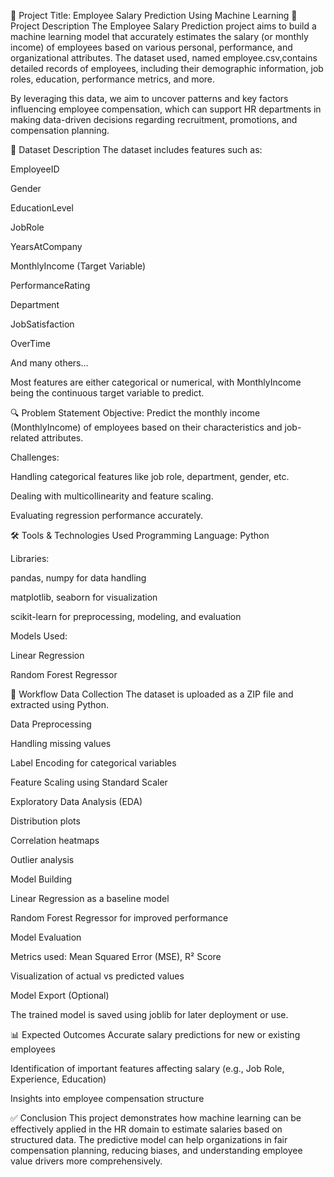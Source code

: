 📘 Project Title: 
Employee Salary Prediction Using Machine Learning
📌 Project Description
The Employee Salary Prediction project aims to build a machine learning model that accurately estimates the salary (or monthly income) of employees based on various personal, performance, and organizational attributes. The dataset used, named employee.csv,contains detailed records of employees, including their demographic information, job roles, education, performance metrics, and more.

By leveraging this data, we aim to uncover patterns and key factors influencing employee compensation, which can support HR departments in making data-driven decisions regarding recruitment, promotions, and compensation planning.

📂 Dataset Description
The dataset includes features such as:

EmployeeID

Gender

EducationLevel

JobRole

YearsAtCompany

MonthlyIncome (Target Variable)

PerformanceRating

Department

JobSatisfaction

OverTime

And many others...

Most features are either categorical or numerical, with MonthlyIncome being the continuous target variable to predict.

🔍 Problem Statement
Objective: Predict the monthly income (MonthlyIncome) of employees based on their characteristics and job-related attributes.

Challenges:

Handling categorical features like job role, department, gender, etc.

Dealing with multicollinearity and feature scaling.

Evaluating regression performance accurately.

🛠️ Tools & Technologies Used
Programming Language: Python

Libraries:

pandas, numpy for data handling

matplotlib, seaborn for visualization

scikit-learn for preprocessing, modeling, and evaluation

Models Used:

Linear Regression

Random Forest Regressor

🚀 Workflow
Data Collection
The dataset is uploaded as a ZIP file and extracted using Python.

Data Preprocessing

Handling missing values

Label Encoding for categorical variables

Feature Scaling using Standard Scaler

Exploratory Data Analysis (EDA)

Distribution plots

Correlation heatmaps

Outlier analysis

Model Building

Linear Regression as a baseline model

Random Forest Regressor for improved performance

Model Evaluation

Metrics used: Mean Squared Error (MSE), R² Score

Visualization of actual vs predicted values

Model Export (Optional)

The trained model is saved using joblib for later deployment or use.

📊 Expected Outcomes
Accurate salary predictions for new or existing employees

Identification of important features affecting salary (e.g., Job Role, Experience, Education)

Insights into employee compensation structure

✅ Conclusion
This project demonstrates how machine learning can be effectively applied in the HR domain to estimate salaries based on structured data. The predictive model can help organizations in fair compensation planning, reducing biases, and understanding employee value drivers more comprehensively.


